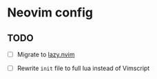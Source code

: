 # Neovim config

## TODO

- [ ] Migrate to [lazy.nvim](https://github.com/folke/lazy.nvim)
- [ ] Rewrite `init` file to full lua instead of Vimscript

